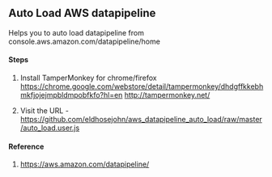 ## Auto Load AWS datapipeline

Helps you to auto load datapipeline from console.aws.amazon.com/datapipeline/home

#### Steps
1. Install TamperMonkey for chrome/firefox
https://chrome.google.com/webstore/detail/tampermonkey/dhdgffkkebhmkfjojejmpbldmpobfkfo?hl=en
http://tampermonkey.net/

2. Visit the URL - https://github.com/eldhosejohn/aws_datapipeline_auto_load/raw/master/auto_load.user.js


#### Reference 
1. https://aws.amazon.com/datapipeline/
